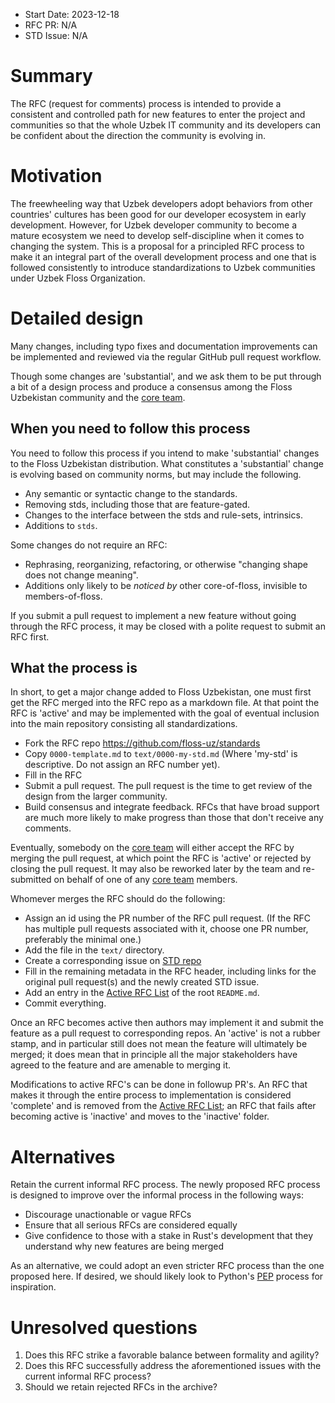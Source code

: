 - Start Date: 2023-12-18
- RFC PR: N/A
- STD Issue: N/A

# Summary

The RFC (request for comments) process is intended to provide a
consistent and controlled path for new features to enter the project
and communities so that the whole Uzbek IT community and its developers
can be confident about the direction the community is evolving in.

# Motivation

The freewheeling way that Uzbek developers adopt behaviors from other
countries' cultures has been good for our developer ecosystem in early
development. However, for Uzbek developer community to become a mature ecosystem
we need to develop self-discipline when it comes to changing
the system. This is a proposal for a principled RFC process to make
it an integral part of the overall development process and one that
is followed consistently to introduce standardizations to Uzbek communities
under Uzbek Floss Organization.

# Detailed design

Many changes, including typo fixes and documentation improvements can be
implemented and reviewed via the regular GitHub pull request workflow.

Though some changes are 'substantial', and we ask them to be put
through a bit of a design process and produce a consensus among the Floss
Uzbekistan community and the [core team].

## When you need to follow this process

You need to follow this process if you intend to make 'substantial'
changes to the Floss Uzbekistan distribution. What constitutes a 'substantial'
change is evolving based on community norms, but may include the following.

- Any semantic or syntactic change to the standards.
- Removing stds, including those that are feature-gated.
- Changes to the interface between the stds and rule-sets, intrinsics.
- Additions to `stds`.

Some changes do not require an RFC:

- Rephrasing, reorganizing, refactoring, or otherwise "changing shape
  does not change meaning".
- Additions only likely to be _noticed by_ other core-of-floss,
  invisible to members-of-floss.

If you submit a pull request to implement a new feature without going
through the RFC process, it may be closed with a polite request to
submit an RFC first.

## What the process is

In short, to get a major change added to Floss Uzbekistan, one must first get the
RFC merged into the RFC repo as a markdown file. At that point the RFC
is 'active' and may be implemented with the goal of eventual inclusion
into the main repository consisting all standardizations.

- Fork the RFC repo https://github.com/floss-uz/standards
- Copy `0000-template.md` to `text/0000-my-std.md` (Where
  'my-std' is descriptive. Do not assign an RFC number yet).
- Fill in the RFC
- Submit a pull request. The pull request is the time to get review of
  the design from the larger community.
- Build consensus and integrate feedback. RFCs that have broad support
  are much more likely to make progress than those that don't receive any
  comments.

Eventually, somebody on the [core team] will either accept the RFC by
merging the pull request, at which point the RFC is 'active' or
rejected by closing the pull request. It may also be reworked later by the
team and re-submitted on behalf of one of any [core team] members.

Whomever merges the RFC should do the following:

- Assign an id using the PR number of the RFC pull request. (If the RFC
  has multiple pull requests associated with it, choose one PR number,
  preferably the minimal one.)
- Add the file in the `text/` directory.
- Create a corresponding issue on [STD repo](https://github.com/floss-uz/standards)
- Fill in the remaining metadata in the RFC header, including links for
  the original pull request(s) and the newly created STD issue.
- Add an entry in the [Active RFC List] of the root `README.md`.
- Commit everything.

Once an RFC becomes active then authors may implement it and submit the
feature as a pull request to corresponding repos. An 'active' is not a rubber
stamp, and in particular still does not mean the feature will ultimately
be merged; it does mean that in principle all the major stakeholders
have agreed to the feature and are amenable to merging it.

Modifications to active RFC's can be done in followup PR's. An RFC that
makes it through the entire process to implementation is considered
'complete' and is removed from the [Active RFC List]; an RFC that fails
after becoming active is 'inactive' and moves to the 'inactive' folder.

[Active RFC List]: ../README.md#active-rfc-list

# Alternatives

Retain the current informal RFC process. The newly proposed RFC process is
designed to improve over the informal process in the following ways:

- Discourage unactionable or vague RFCs
- Ensure that all serious RFCs are considered equally
- Give confidence to those with a stake in Rust's development that they
  understand why new features are being merged

As an alternative, we could adopt an even stricter RFC process than the one proposed here. If desired, we should likely look to Python's [PEP] process for inspiration.

# Unresolved questions

1. Does this RFC strike a favorable balance between formality and agility?
2. Does this RFC successfully address the aforementioned issues with the current
   informal RFC process?
3. Should we retain rejected RFCs in the archive?

[core team]: https://matrix.to/#/#stds:floss.uz
[PEP]: http://legacy.python.org/dev/peps/pep-0001/
